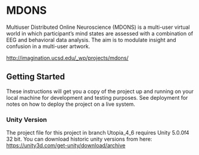 # MDONS

Multiuser Distributed Online Neuroscience (MDONS) is a multi-user virtual world in which participant’s mind states are assessed with a combination of EEG and behavioral data analysis. The aim is to modulate insight and confusion in a multi-user artwork.

http://imagination.ucsd.edu/_wp/projects/mdons/



## Getting Started

These instructions will get you a copy of the project up and running on your local machine for development and testing purposes. See deployment for notes on how to deploy the project on a live system.

### Unity Version

The project file for this project in branch Utopia_4_6 requires Unity 5.0.0f4 32 bit.
You can download historic unity versions from here: https://unity3d.com/get-unity/download/archive

